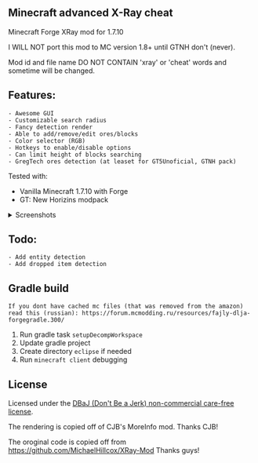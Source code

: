## Minecraft advanced X-Ray cheat

Minecraft Forge XRay mod for 1.7.10

I WILL NOT port this mod to MC version 1.8+ until GTNH don't (never).

Mod id and file name DO NOT CONTAIN 'xray' or 'cheat' words and sometime will be changed.

## Features:

    - Awesome GUI
    - Customizable search radius
    - Fancy detection render
    - Able to add/remove/edit ores/blocks
    - Color selector (RGB)
    - Hotkeys to enable/disable options
    - Can limit height of blocks searching
    - GregTech ores detection (at leaset for GT5Unoficial, GTNH pack)

Tested with:

- Vanilla Minecraft 1.7.10 with Forge
- GT: New Horizins modpack

<details>
    <summary>Screenshots</summary>

![image](https://user-images.githubusercontent.com/4003026/154060596-d7078d2a-8c50-4f83-8df4-2f353b312ddb.png)
![image](https://user-images.githubusercontent.com/4003026/154060841-21fbdb89-3bf4-4eb9-b8f2-6eb5743c16af.png)

</details>

## Todo:

    - Add entity detection
    - Add dropped item detection

## Gradle build

    If you dont have cached mc files (that was removed from the amazon) read this (russian): https://forum.mcmodding.ru/resources/fajly-dlja-forgegradle.300/

1. Run gradle task `setupDecompWorkspace`
2. Update gradle project
3. Create directory `eclipse` if needed
4. Run `minecraft client` debugging

## License

Licensed under the [DBaJ (Don't Be a Jerk) non-commercial care-free license](http://www.dbad-license.org/).

The rendering is copied off of CJB's MoreInfo mod. Thanks CJB!

The oroginal code is copied off from https://github.com/MichaelHillcox/XRay-Mod Thanks guys!
